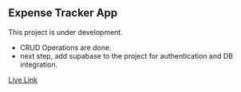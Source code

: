 ## Expense Tracker App

This project is under development.

- CRUD Operations are done.
- next step, add supabase to the project for authentication and DB integration.

[Live Link](https://expense-tracker-sj.vercel.app/)
